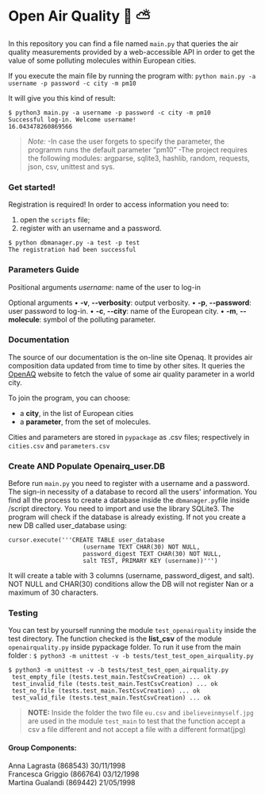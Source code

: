 # Open Air Quality :deciduous_tree: :partly_sunny:

In this repository you can find a file named ```main.py``` that queries the air quality measurements provided by a web-accessible API in order to get the value of some polluting molecules within European cities.

If you execute the main file by running the program with: 
```python main.py -a username -p password -c city -m pm10```
 
It will give you this kind of result:	
```
$ python3 main.py -a username -p password -c city -m pm10
Successful log-in. Welcome username!
16.043478260869566
```

> *Note:* 
  -In case the user forgets to specify the parameter, the programm runs the default parameter “pm10”
  -The project requires the following modules: argparse, sqlite3, hashlib, random, requests, json, csv, unittest and sys.


### Get started!
Registration is required!
In order to access information you need to: 
1. open the ```scripts``` file;
2. register with an username and a password.
```
$ python dbmanager.py -a test -p test  
The registration had been successful
```

### Parameters Guide
Positional arguments
*username*: name of the user to log-in

Optional arguments
•	**-v**, **--verbosity**: output verbosity.
•	**-p**, **--password**: user password to log-in.
•	**-c**, **--city**: name of the European city.
•	**-m**, **--molecule**: symbol of the polluting parameter. 

### Documentation
The source of our documentation is the on-line site Openaq. It provides air composition data updated from time to time by other sites. It queries the [OpenAQ](https://openaq.org) website to fetch the value of some air quality parameter in a world city. 

To join the program, you can choose:
- a **city**, in the list of European cities
- a **parameter**, from the set of molecules. 

Cities and parameters are stored in ```pypackage``` as .csv files; respectively in ```cities.csv``` and ```parameters.csv```

### Create AND Populate Openairq_user.DB
Before run ```main.py``` you need to register with a username and a password. The sign-in necessity of a database to record all the users' information. You find all the process to create a database inside the ```dbmanager.py```file inside /script directory.
You need to import and use the library SQLite3. The program will check if the database is already existing. If not you create a new DB called user_database using: 
```
cursor.execute('''CREATE TABLE user_database
                     (username TEXT CHAR(30) NOT NULL, 
                     password_digest TEXT CHAR(30) NOT NULL,
                     salt TEST, PRIMARY KEY (username))''')
```
 
It will create a table with 3 columns (username, password_digest, and salt). NOT NULL and CHAR(30) conditions allow the DB will not register Nan or a maximum of 30 characters.

### Testing 

You can test by yourself running the module ```test_openairquality``` inside the test directory. The function checked is the **list_csv** of the module ```openairquality.py``` inside pypackage folder.
To run it use from the main folder :
```$ python3 -m unittest -v -b tests/test_test_open_airquality.py```
```
$ python3 -m unittest -v -b tests/test_test_open_airquality.py
 test_empty_file (tests.test_main.TestCsvCreation) ... ok
 test_invalid_file (tests.test_main.TestCsvCreation) ... ok
 test_no_file (tests.test_main.TestCsvCreation) ... ok
 test_valid_file (tests.test_main.TestCsvCreation) ... ok
```
> **NOTE:**
Inside the folder the two file ```eu.csv``` and ```ibelieveinmyself.jpg``` are used in the module ```test_main``` to test that the function accept a csv a file different and not accept a file with a different format(jpg)


#### Group Components:
Anna Lagrasta (868543) 30/11/1998 <br/>
Francesca Griggio (866764) 03/12/1998 <br/>
Martina Gualandi (869442) 21/05/1998 

